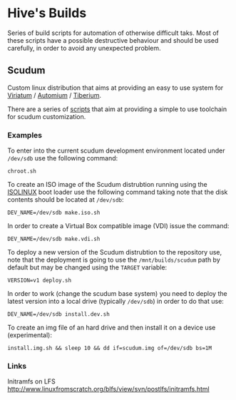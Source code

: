 # Hive's Builds

Series of build scripts for automation of otherwise difficult taks. Most of these scripts have a
possible destructive behaviour and should be used carefully, in order to avoid any unexpected problem.

## Scudum

Custom linux distribution that aims at providing an easy to use system for
[Viriatum](https://github.com/hivesolutions/viriatum) / [Automium](https://github.com/hivesolutions/automium) /
[Tiberium](https://github.com/hivesolutions/tiberium).

There are a series of [scripts](scripts/scudum/util) that aim at providing a simple to use toolchain for
scudum customization.

### Examples

To enter into the current scudum development environment located under `/dev/sdb` use the following command:

    chroot.sh

To create an ISO image of the Scudum distrubtion running using the [ISOLINUX](http://www.syslinux.org) boot
loader use the following command taking note that the disk contents should be located at `/dev/sdb`:

    DEV_NAME=/dev/sdb make.iso.sh
  
In order to create a Virtual Box compatible image (VDI) issue the command:

    DEV_NAME=/dev/sdb make.vdi.sh
    
To deploy a new version of the Scudum distrubtion to the repository use, note that the deployment
is going to use the `/mnt/builds/scudum` path by default but may be changed using the `TARGET` variable:

    VERSION=v1 deploy.sh

In order to work (change the scudum base system) you need to deploy the latest version into a local drive
(typically `/dev/sdb`) in order to do that use:

    DEV_NAME=/dev/sdb install.dev.sh

To create an img file of an hard drive and then install it on a device use (experimental):

    install.img.sh && sleep 10 && dd if=scudum.img of=/dev/sdb bs=1M

### Links

Initramfs on LFS http://www.linuxfromscratch.org/blfs/view/svn/postlfs/initramfs.html
